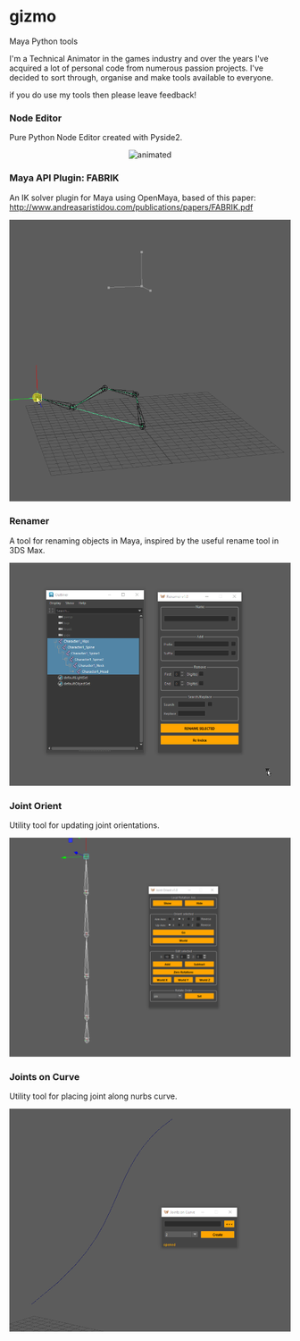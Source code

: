 # gizmo
Maya Python tools

I'm a Technical Animator in the games industry and over the years I've acquired a lot of personal code from numerous
passion projects. I've decided to sort through, organise and make tools available to everyone.

if you do use my tools then please leave feedback!

### Node Editor
Pure Python Node Editor created with Pyside2.
<p align="center">
  <img src="media/node_editor.gif" alt="animated" />
</p>

### Maya API Plugin: FABRIK
An IK solver plugin for Maya using OpenMaya, based of this paper:
http://www.andreasaristidou.com/publications/papers/FABRIK.pdf
<p align="center">
  <img src="media/FABRIK-01.gif" alt="animated" />
</p>


### Renamer
A tool for renaming objects in Maya, inspired by the useful rename tool in 3DS Max.
<p align="center">
  <img src="media/renamer.gif" alt="animated" />
</p>

### Joint Orient
Utility tool for updating joint orientations.
<p align="center">
  <img src="media/joint_orient.gif" alt="animated" />
</p>

### Joints on Curve
Utility tool for placing joint along nurbs curve.
<p align="center">
  <img src="media/joint_on_curve.gif" alt="animated" />
</p>
